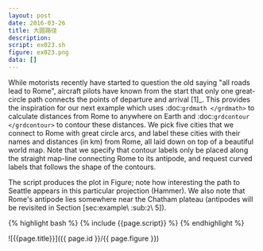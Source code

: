 ```yaml
---
layout: post
date: 2016-03-26
title: 大圆路径
description:
script: ex023.sh
figure: ex023.png
data: []
---
```


While motorists recently have started to question the old saying "all
roads lead to Rome", aircraft pilots have known from the start that only
one great-circle path connects the points of departure and
arrival [1]_. This provides the inspiration for our next example which
uses :doc:`grdmath </grdmath>` to calculate distances
from Rome to anywhere on Earth and
:doc:`grdcontour </grdcontour>` to contour these
distances. We pick five cities that we connect to Rome with great circle
arcs, and label these cities with their names and distances (in km) from
Rome, all laid down on top of a beautiful world map. Note that we
specify that contour labels only be placed along the straight map-line
connecting Rome to its antipode, and request curved labels that follows
the shape of the contours.

The script produces the plot in Figure; note
how interesting the path to Seattle appears in this particular
projection (Hammer). We also note that Rome's antipode lies somewhere
near the Chatham plateau (antipodes will be revisited in
Section [sec:example\ :sub:`2`\ 5]).

{% highlight bash %}
{% include {{page.script}} %}
{% endhighlight %}

![{{page.title}}]({{ page.id }}/{{ page.figure }})
